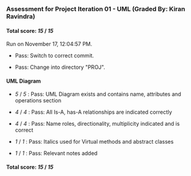 ### Assessment for Project Iteration 01 - UML (Graded By: Kiran Ravindra)

#### Total score: _15_ / _15_

Run on November 17, 12:04:57 PM.

+ Pass: Switch to correct commit.



+ Pass: Change into directory "PROJ".


#### UML Diagram

+  _5_ / _5_ : Pass: UML Diagram exists and contains name, attributes and operations section



+  _4_ / _4_ : Pass: All Is-A, has-A  relationships are indicated correctly



+  _4_ / _4_ : Pass: Name roles, directionality, multiplicity indicated and is correct 



+  _1_ / _1_ : Pass: Italics used for Virtual methods and abstract classes



+  _1_ / _1_ : Pass: Relevant notes added



#### Total score: _15_ / _15_

